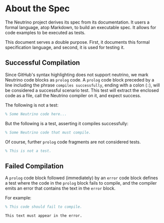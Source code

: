 # About the Spec

The Neutrino project derives its spec from its documentation. It users a formal language, atop Markdown, to build an executable spec. It allows for code examples to be executed as tests.

This document serves a double purpose. First, it documents this formal specification language, and second, it is used for testing it.

## Successful Compilation

Since GitHub's syntax highlighting does not support neutrino, we mark Neutrino code blocks as `prolog` code. A `prolog` code block preceded by a line including the phrase `compiles successfully`, ending with a colon (`:`), will be considered a successful scenario test. This test will extract the enclosed code as a file, call the Neutrino compiler on it, and expect success.

The following is not a test:
```prolog
% Some Neutrino code here...
```

But the following is a test, asserting it compiles successfully:
```prolog
% Some Neutrino code that must compile.
```

Of course, further ```prolog``` code fragments are not considered tests.
```prolog
% This is not a test.
```

## Failed Compilation

A `prolog` code block followed (immediately) by an `error` code block defines a test where the code in the `prolog` block fails to compile, and the compiler emits an error that contains the text in the `error` block.

For example:

```prolog
% This code should fail to compile.
```

```error
This text must appear in the error.
```
